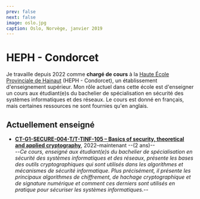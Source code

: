 ```yaml
---
prev: false
next: false
image: oslo.jpg
caption: Oslo, Norvège, janvier 2019
---
```


# HEPH - Condorcet

Je travaille depuis 2022 comme **chargé de cours** à la [Haute École Provinciale de Hainaut](https://www.condorcet.be) (HEPH - Condorcet), un établissement d'enseignement supérieur. Mon rôle actuel dans cette école est d'enseigner un cours aux étudiant(e)s du bachelier de spécialisation en sécurité des systèmes informatiques et des réseaux. Le cours est donné en français, mais certaines ressources ne sont fournies qu'en anglais.

## Actuellement enseigné

- [**CT-G1-SECURE-004-T/T-TINF-105 – Basics of security, theoretical and applied cryptography**](./cryptography/), 2022–maintenant --(2 ans)--  
  --_Ce cours, enseigné aux étudiant(e)s du bachelier de spécialisation en sécurité des systèmes informatiques et des réseaux, présente les bases des outils cryptographiques qui sont utilisés dans les algorithmes et mécanismes de sécurité informatique. Plus précisément, il présente les principaux algorithmes de chiffrement, de hachage cryptographique et de signature numérique et comment ces derniers sont utilisés en pratique pour sécuriser les systèmes informatiques._--

